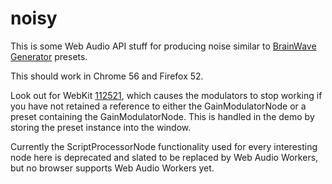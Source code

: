 # noisy

This is some Web Audio API stuff for producing noise similar to [BrainWave Generator](http://www.bwgen.com/) presets.

This should work in Chrome 56 and Firefox 52.

Look out for WebKit [112521](https://bugs.webkit.org/show_bug.cgi?id=112521), which causes the modulators to stop working if you have not retained a reference to either the GainModulatorNode or a preset containing the GainModulatorNode. This is handled in the demo by storing the preset instance into the window.

Currently the ScriptProcessorNode functionality used for every interesting node here is deprecated and slated to be replaced by Web Audio Workers, but no browser supports Web Audio Workers yet.
